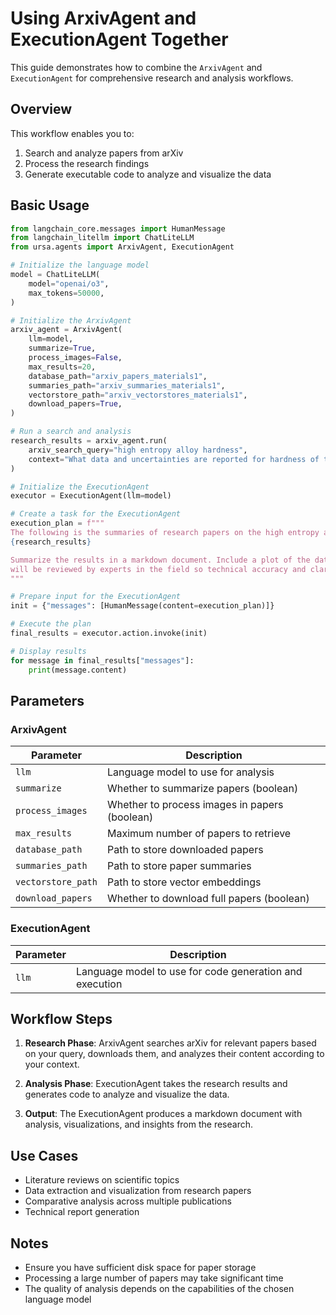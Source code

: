 # Using ArxivAgent and ExecutionAgent Together

This guide demonstrates how to combine the `ArxivAgent` and `ExecutionAgent` for comprehensive research and analysis workflows.

## Overview

This workflow enables you to:
1. Search and analyze papers from arXiv
2. Process the research findings
3. Generate executable code to analyze and visualize the data

## Basic Usage

```python
from langchain_core.messages import HumanMessage
from langchain_litellm import ChatLiteLLM
from ursa.agents import ArxivAgent, ExecutionAgent

# Initialize the language model
model = ChatLiteLLM(
    model="openai/o3",
    max_tokens=50000,
)

# Initialize the ArxivAgent
arxiv_agent = ArxivAgent(
    llm=model,
    summarize=True,
    process_images=False,
    max_results=20,
    database_path="arxiv_papers_materials1",
    summaries_path="arxiv_summaries_materials1",
    vectorstore_path="arxiv_vectorstores_materials1",
    download_papers=True,
)

# Run a search and analysis
research_results = arxiv_agent.run(
    arxiv_search_query="high entropy alloy hardness",
    context="What data and uncertainties are reported for hardness of the high entropy alloy and how that that compare to other alloys?",
)

# Initialize the ExecutionAgent
executor = ExecutionAgent(llm=model)

# Create a task for the ExecutionAgent
execution_plan = f"""
The following is the summaries of research papers on the high entropy alloy hardness: 
{research_results}

Summarize the results in a markdown document. Include a plot of the data extracted from the papers. This 
will be reviewed by experts in the field so technical accuracy and clarity is critical.
"""

# Prepare input for the ExecutionAgent
init = {"messages": [HumanMessage(content=execution_plan)]}

# Execute the plan
final_results = executor.action.invoke(init)

# Display results
for message in final_results["messages"]:
    print(message.content)
```

## Parameters

### ArxivAgent

| Parameter | Description |
|-----------|-------------|
| `llm` | Language model to use for analysis |
| `summarize` | Whether to summarize papers (boolean) |
| `process_images` | Whether to process images in papers (boolean) |
| `max_results` | Maximum number of papers to retrieve |
| `database_path` | Path to store downloaded papers |
| `summaries_path` | Path to store paper summaries |
| `vectorstore_path` | Path to store vector embeddings |
| `download_papers` | Whether to download full papers (boolean) |

### ExecutionAgent

| Parameter | Description |
|-----------|-------------|
| `llm` | Language model to use for code generation and execution |

## Workflow Steps

1. **Research Phase**: ArxivAgent searches arXiv for relevant papers based on your query, downloads them, and analyzes their content according to your context.

2. **Analysis Phase**: ExecutionAgent takes the research results and generates code to analyze and visualize the data.

3. **Output**: The ExecutionAgent produces a markdown document with analysis, visualizations, and insights from the research.

## Use Cases

- Literature reviews on scientific topics
- Data extraction and visualization from research papers
- Comparative analysis across multiple publications
- Technical report generation

## Notes

- Ensure you have sufficient disk space for paper storage
- Processing a large number of papers may take significant time
- The quality of analysis depends on the capabilities of the chosen language model
